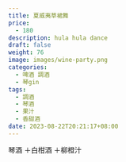 ```yaml
---
title: 夏威夷草裙舞
price:
  - 180
description: hula hula dance
draft: false
weight: 76
image: images/wine-party.png
categories:
  - 啤酒 調酒
  - 琴gin
tags:
  - 調酒
  - 琴酒
  - 果汁
  - 香甜酒
date: 2023-08-22T20:21:17+08:00
---
```

 琴酒 ＋白柑酒 ＋柳橙汁